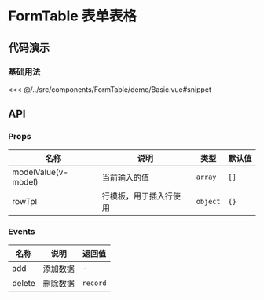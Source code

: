 # FormTable 表单表格

## 代码演示

### 基础用法

<<< @/../src/components/FormTable/demo/Basic.vue#snippet

## API

### Props

| 名称                  | 说明          | 类型       | 默认值  |
|---------------------|-------------|----------|------|
| modelValue(v-model) | 当前输入的值      | `array`  | `[]` |
| rowTpl              | 行模板，用于插入行使用 | `object` | `{}` |

### Events

| 名称     | 说明   | 返回值      |
|--------|------|----------|
| add    | 添加数据 | -        |
| delete | 删除数据 | `record` |
